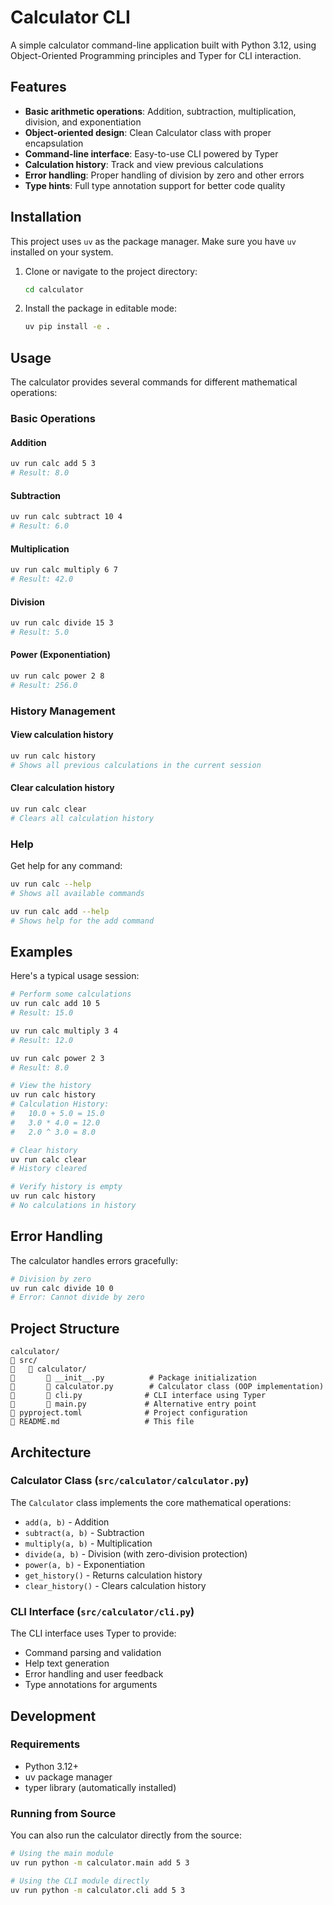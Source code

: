 # Calculator CLI  

A simple calculator command-line application built with Python 3.12, using Object-Oriented Programming principles and Typer for CLI interaction.  

## Features  

- **Basic arithmetic operations**: Addition, subtraction, multiplication, division, and exponentiation
- **Object-oriented design**: Clean Calculator class with proper encapsulation
- **Command-line interface**: Easy-to-use CLI powered by Typer
- **Calculation history**: Track and view previous calculations
- **Error handling**: Proper handling of division by zero and other errors
- **Type hints**: Full type annotation support for better code quality

## Installation

This project uses `uv` as the package manager. Make sure you have `uv` installed on your system.

1. Clone or navigate to the project directory:
   ```bash
   cd calculator
   ```

2. Install the package in editable mode:
   ```bash
   uv pip install -e .
   ```

## Usage

The calculator provides several commands for different mathematical operations:

### Basic Operations

#### Addition
```bash
uv run calc add 5 3
# Result: 8.0
```

#### Subtraction
```bash
uv run calc subtract 10 4
# Result: 6.0
```

#### Multiplication
```bash
uv run calc multiply 6 7
# Result: 42.0
```

#### Division
```bash
uv run calc divide 15 3
# Result: 5.0
```

#### Power (Exponentiation)
```bash
uv run calc power 2 8
# Result: 256.0
```

### History Management

#### View calculation history
```bash
uv run calc history
# Shows all previous calculations in the current session
```

#### Clear calculation history
```bash
uv run calc clear
# Clears all calculation history
```

### Help

Get help for any command:
```bash
uv run calc --help
# Shows all available commands

uv run calc add --help
# Shows help for the add command
```

## Examples

Here's a typical usage session:

```bash
# Perform some calculations
uv run calc add 10 5
# Result: 15.0

uv run calc multiply 3 4
# Result: 12.0

uv run calc power 2 3
# Result: 8.0

# View the history
uv run calc history
# Calculation History:
#   10.0 + 5.0 = 15.0
#   3.0 * 4.0 = 12.0
#   2.0 ^ 3.0 = 8.0

# Clear history
uv run calc clear
# History cleared

# Verify history is empty
uv run calc history
# No calculations in history
```

## Error Handling

The calculator handles errors gracefully:

```bash
# Division by zero
uv run calc divide 10 0
# Error: Cannot divide by zero
```

## Project Structure

```
calculator/
   src/
      calculator/
          __init__.py          # Package initialization
          calculator.py        # Calculator class (OOP implementation)
          cli.py              # CLI interface using Typer
          main.py             # Alternative entry point
   pyproject.toml              # Project configuration
   README.md                   # This file
```

## Architecture

### Calculator Class (`src/calculator/calculator.py`)

The `Calculator` class implements the core mathematical operations:

- `add(a, b)` - Addition
- `subtract(a, b)` - Subtraction  
- `multiply(a, b)` - Multiplication
- `divide(a, b)` - Division (with zero-division protection)
- `power(a, b)` - Exponentiation
- `get_history()` - Returns calculation history
- `clear_history()` - Clears calculation history

### CLI Interface (`src/calculator/cli.py`)

The CLI interface uses Typer to provide:
- Command parsing and validation
- Help text generation
- Error handling and user feedback
- Type annotations for arguments

## Development

### Requirements

- Python 3.12+
- uv package manager
- typer library (automatically installed)

### Running from Source

You can also run the calculator directly from the source:

```bash
# Using the main module
uv run python -m calculator.main add 5 3

# Using the CLI module directly
uv run python -m calculator.cli add 5 3
```
